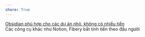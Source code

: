 ```yaml
---  
share: True  
---  
```

[Obsidian phù hợp cho các dự án nhỏ, không có nhiều tiền](./Obsidian%20ph%C3%B9%20h%E1%BB%A3p%20cho%20c%C3%A1c%20d%E1%BB%B1%20%C3%A1n%20nh%E1%BB%8F,%20kh%C3%B4ng%20c%C3%B3%20nhi%E1%BB%81u%20ti%E1%BB%81n.md)   
Các công cụ khác như Notion, Fibery bắt tính tiền theo đầu người  
